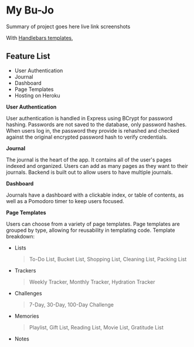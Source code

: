 # My Bu-Jo

Summary of project goes here
live link
screenshots

With [Handlebars templates](http://handlebarsjs.com/),


## Feature List

 - User Authentication
 - Journal
 - Dashboard
 - Page Templates
 - Hosting on Heroku

**User Authentication**

User authentication is handled in Express using BCrypt for password hashing. Passwords are not saved to the database, only password hashes. When users log in, the password they provide is rehashed and checked against the original encrypted password hash to verify credentials.

**Journal**

The journal is the heart of the app. It contains all of the user's pages indexed and organized. Users can add as many pages as they want to their journals. Backend is built out to allow users to have multiple journals. 

**Dashboard**

Journals have a dashboard with a clickable index, or table of contents, as well as a Pomodoro timer to keep users focused.

**Page Templates**

Users can choose from a variety of page templates. Page templates are grouped by type, allowing for reusability in templating code. Template breakdown:

 - Lists
	 > To-Do List, Bucket List, Shopping List, Cleaning List, Packing List
 - Trackers
	 > Weekly Tracker, Monthly Tracker, Hydration Tracker
 - Challenges
	 > 7-Day, 30-Day, 100-Day Challenge
 - Memories
	 > Playlist, Gift List, Reading List, Movie List, Gratitude List
 - Notes


